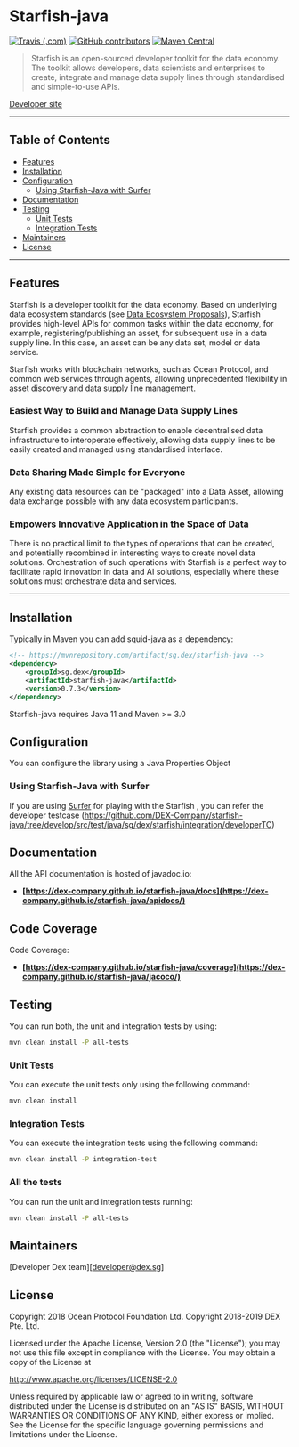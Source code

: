 # Starfish-java

[![Travis (.com)](https://img.shields.io/travis/com/DEX-Company/starfish-java.svg)](https://travis-ci.com/DEX-Company/starfish-java)
[![GitHub contributors](https://img.shields.io/github/contributors/DEX-Company/starfish-java.svg)](https://github.com/DEX-Company/starfish-java/graphs/contributors)
[![Maven Central](https://img.shields.io/maven-central/v/sg.dex/starfish-java)](https://search.maven.org/artifact/sg.dex/starfish-java/)

>Starfish is an open-sourced developer toolkit for the data economy. The toolkit allows developers, data scientists and enterprises to create, integrate and manage data supply lines through standardised and simple-to-use APIs. 

[Developer site](https://developer.dex.sg/)

---

## Table of Contents

* [Features](#features)
* [Installation](#installation)
* [Configuration](#configuration)
  * [Using Starfish-Java with Surfer](#using-squid-java-with-surfer)
* [Documentation](#documentation)
* [Testing](#testing)
  * [Unit Tests](#unit-tests)
  * [Integration Tests](#integration-tests)
* [Maintainers](#Maintainers)
* [License](#license)

---

## Features

Starfish is a developer toolkit for the data economy. Based on underlying data ecosystem standards (see [Data Ecosystem Proposals](https://https://github.com/DEX-Company/DEPs/)), Starfish provides high-level APIs for common tasks within the data economy, for example, registering/publishing an asset, for subsequent use in a data supply line. In this case, an asset can be any data set, model or data service.

Starfish works with blockchain networks, such as Ocean Protocol, and common web services through agents, allowing unprecedented flexibility in asset discovery and data supply line management.

### Easiest Way to Build and Manage Data Supply Lines
Starfish provides a common abstraction to enable decentralised data infrastructure to interoperate effectively, allowing data supply lines to be easily created and managed using standardised interface. 

### Data Sharing Made Simple for Everyone
Any existing data resources can be "packaged" into a Data Asset, allowing data exchange possible with any data ecosystem participants. 

### Empowers Innovative Application in the Space of Data
There is no practical limit to the types of operations that can be created, and potentially recombined in interesting ways to create novel data solutions. Orchestration of such operations with Starfish is a perfect way to facilitate rapid innovation in data and AI solutions, especially where these solutions must orchestrate data and services.


---
## Installation

Typically in Maven you can add squid-java as a dependency:

```xml
<!-- https://mvnrepository.com/artifact/sg.dex/starfish-java -->
<dependency>
    <groupId>sg.dex</groupId>
    <artifactId>starfish-java</artifactId>
    <version>0.7.3</version>
</dependency>

```

Starfish-java requires Java 11 and Maven >= 3.0

## Configuration

You can configure the library using a Java Properties Object

### Using Starfish-Java with Surfer

If you are using [Surfer](https://github.com/DEX-Company/surfer/) for playing with the Starfish , you can refer the developer testcase (https://github.com/DEX-Company/starfish-java/tree/develop/src/test/java/sg/dex/starfish/integration/developerTC)

## Documentation

All the API documentation is hosted of javadoc.io:
- **[https://dex-company.github.io/starfish-java/docs](https://dex-company.github.io/starfish-java/apidocs/)**

## Code Coverage
Code Coverage:
- **[https://dex-company.github.io/starfish-java/coverage](https://dex-company.github.io/starfish-java/jacoco/)**

## Testing

You can run both, the unit and integration tests by using:

```bash
mvn clean install -P all-tests
```

### Unit Tests

You can execute the unit tests only using the following command:

```bash
mvn clean install
```

### Integration Tests

You can execute the integration tests using the following command:

```bash
mvn clean install -P integration-test
```

### All the tests

You can run the unit and integration tests running:

```bash
mvn clean install -P all-tests
```

## Maintainers

 [Developer Dex team][developer@dex.sg]

## License

Copyright 2018 Ocean Protocol Foundation Ltd.
Copyright 2018-2019 DEX Pte. Ltd.

Licensed under the Apache License, Version 2.0 (the "License");
you may not use this file except in compliance with the License.
You may obtain a copy of the License at

   http://www.apache.org/licenses/LICENSE-2.0

Unless required by applicable law or agreed to in writing, software
distributed under the License is distributed on an "AS IS" BASIS,
WITHOUT WARRANTIES OR CONDITIONS OF ANY KIND, either express or implied.
See the License for the specific language governing permissions and
limitations under the License.

[1]: http://www.apache.org/licenses/LICENSE-2.0
[2]: https://www.dex.sg/
[3]: https://github.com/DEX-Company/starfish-java
[4]: https://travis-ci.com/DEX-Company/starfish-java

